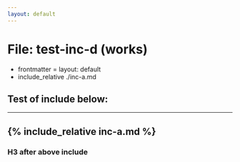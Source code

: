 ```yaml
---
layout: default
---
```

# File: test-inc-d (works)
 - frontmatter = layout: default
 - include_relative ./inc-a.md
## Test of include below:
---
{% include_relative inc-a.md %}
---
### H3 after above include
